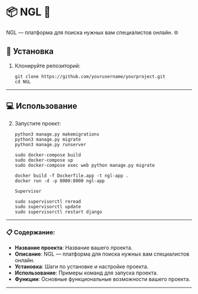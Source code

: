 # 📦 **NGL** 🚀 

NGL — платформа для поиска нужных вам специалистов онлайн. 🌐

## 🔧 Установка

1. Клонируйте репозиторий:
    ```
    git clone https://github.com/yourusername/yourproject.git
    cd NGL
    ```
---

## 💻 Использование

2. Запустите проект:
    ```
    python3 manage.py makemigrations
    python3 manage.py migrate
    python3 manage.py runserver
    ```
    
    ```
    sudo docker-compose build
    sudo docker-compose up
    sudo docker-compose exec web python manage.py migrate
    ```

    ```
    docker build -f Dockerfile.app -t ngl-app .
    docker run -d -p 8000:8000 ngl-app 
    ```

    ```
    Supervisor

    sudo supervisorctl reread
    sudo supervisorctl update
    sudo supervisorctl restart django
    ```
---

### 📋 Содержание:
- **Название проекта**: Название вашего проекта.
- **Описание**: NGL — платформа для поиска нужных вам специалистов онлайн.
- **Установка**: Шаги по установке и настройке проекта.
- **Использование**: Примеры команд для запуска проекта.
- **Функции**: Основные функциональные возможности вашего проекта.

---
